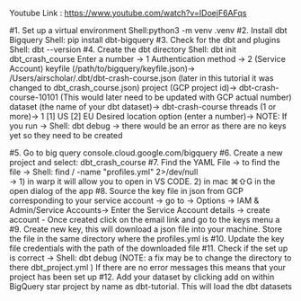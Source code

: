 
Youtube Link : https://www.youtube.com/watch?v=IDoejF6AFqs

#1. Set up a virtual environment 
    Shell:python3 -m venv .venv
#2. Install dbt Bigquery
    Shell: pip install dbt-bigquery
#3. Check for the dbt and plugins 
    Shell: dbt --version
#4. Create the dbt directory
    Shell: dbt init dbt_crash_course
        Enter a number -> 1
        Authentication method -> 2 (Service Account)
        keyfile (/path/to/bigquery/keyfile.json)-> /Users/airscholar/.dbt/dbt-crash-course.json  (later in this tutorial it was changed to dbt_crash_course.json)
        project (GCP project id)-> dbt-crash-course-10101   (This would later need to be updated with GCP actual number)
        dataset (the name of your dbt dataset)-> dbt-crash-course
        threads (1 or more)-> 1
        [1] US
        [2] EU
        Desired location option (enter a number)-> 
        NOTE: If you run -> Shell: dbt debug  -> there would be an error as there are no keys yet so they need to be created

#5. Go to big query console.cloud.google.com/bigquery
#6. Create a new project and select: dbt_crash_course
#7. Find the YAML File -> to find the file -> Shell: find / -name "profiles.yml" 2>/dev/null   
    -> 1) in warp it will allow you to open in VS CODE. 
       2) in mac ⌘⇧G in the open dialog of the app
#8. Source the key file in json from GCP corresponding to your service account
    -> go to -> Options -> IAM & Admin/Service Accounts-> Enter the Service Account details -> create account
    - Once created click on the email link and go to the keys menu a
#9. Create new key, this will download a json file into your machine. Store the file in the same directory where the profiles.yml is
#10. Update the key file credentials with the path of the downloaded file
#11. Check if the set up is correct -> Shell: dbt debug (NOTE: a fix may be to change the directory to there dbt_project.yml ) If there are no
     error messages this means that your project has been set up 
#12. Add your dataset by clicking add on within BigQuery star project by name as dbt-tutorial. This will load the dbt datasets 



